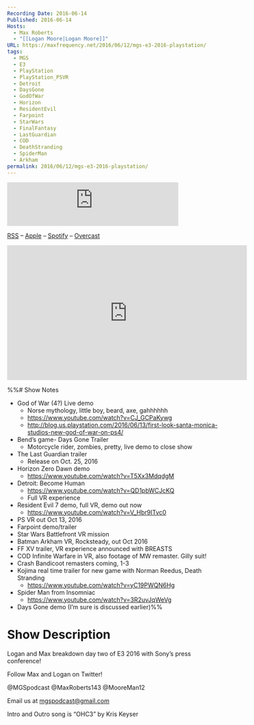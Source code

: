 ```yaml
---
Recording Date: 2016-06-14
Published: 2016-06-14
Hosts:
  - Max Roberts
  - "[[Logan Moore|Logan Moore]]"
URL: https://maxfrequency.net/2016/06/12/mgs-e3-2016-playstation/
tags:
  - MGS
  - E3
  - PlayStation
  - PlayStation_PSVR
  - Detroit
  - DaysGone
  - GodOfWar
  - Horizon
  - ResidentEvil
  - Farpoint
  - StarWars
  - FinalFantasy
  - LastGuardian
  - COD
  - DeathStranding
  - SpiderMan
  - Arkham
permalink: 2016/06/12/mgs-e3-2016-playstation/
---
```

<iframe src="https://podcasters.spotify.com/pod/show/millennialgamingspeak/embed/episodes/E3-2016-Sony-Breakdown-e1adhsp/a-a6ts45l" height="102px" width="400px" frameborder="0" scrolling="no"></iframe>

[RSS](https://anchor.fm/s/74aa3858/podcast/rss) – [Apple](https://podcasts.apple.com/us/podcast/episode-3-gdc-wrap-up/id1000915981?i=1000542222515) – [Spotify](https://open.spotify.com/episode/7wePXT4Bt22LWifVLx3n8y) – [Overcast](https://overcast.fm/+EtIgeWxEU)

<div class=iframe-container>
<iframe width="560" height="315" src="https://www.youtube-nocookie.com/embed/cMUbxkcPSf8?si=sYUxfl-oESuPmgN1" title="YouTube video player" frameborder="0" allow="accelerometer; autoplay; clipboard-write; encrypted-media; gyroscope; picture-in-picture; web-share" allowfullscreen></iframe>
</div>

%%# Show Notes

- God of War (4?) Live demo
	- Norse mythology, little boy, beard, axe, gahhhhhh
	- https://www.youtube.com/watch?v=CJ_GCPaKywg 
	- http://blog.us.playstation.com/2016/06/13/first-look-santa-monica-studios-new-god-of-war-on-ps4/ 
- Bend’s game- Days Gone Trailer
	- Motorcycle rider, zombies, pretty, live demo to close show
- The Last Guardian trailer
	- Release on Oct. 25, 2016
- Horizon Zero Dawn demo
	- https://www.youtube.com/watch?v=T5Xx3MdqdgM 
- Detroit: Become Human
	- https://www.youtube.com/watch?v=QD1pbWCJcKQ 
	- Full VR experience
- Resident Evil 7 demo, full VR, demo out now
	- https://www.youtube.com/watch?v=V_Hbr9ITvc0 
- PS VR out Oct 13, 2016
- Farpoint demo/trailer
- Star Wars Battlefront VR mission
- Batman Arkham VR, Rocksteady, out Oct 2016
- FF XV trailer, VR experience announced with BREASTS
- COD Infinite Warfare in VR, also footage of MW remaster. Gilly suit!
- Crash Bandicoot remasters coming, 1-3
- Kojima real time trailer for new game with Norman Reedus, Death Stranding
	- https://www.youtube.com/watch?v=yC19PWQN6Hg 
- Spider Man from Insomniac
	- https://www.youtube.com/watch?v=3R2uvJqWeVg
- Days Gone demo (I’m sure is discussed earlier)%%
# Show Description

Logan and Max breakdown day two of E3 2016 with Sony’s press conference!

Follow Max and Logan on Twitter!

@MGSpodcast
@MaxRoberts143
@MooreMan12

Email us at mgspodcast@gmail.com

Intro and Outro song is “OHC3” by Kris Keyser